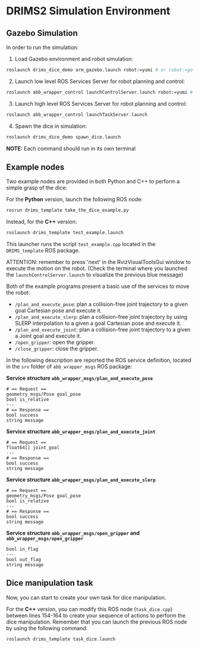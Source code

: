 # DRIMS2 Simulation Environment

## Gazebo Simulation

In order to run the simulation:

1. Load Gazebo environment and robot simulation:
```bash
roslaunch drims_dice_demo arm_gazebo.launch robot:=yumi # or robot:=gofa
```

2. Launch low level ROS Services Server for robot planning and control:
```bash
roslaunch abb_wrapper_control launchControlServer.launch robot:=yumi # or robot:=gofa
```

3. Launch high level ROS Services Server for robot planning and control:
```bash
roslaunch abb_wrapper_control launchTaskServer.launch
```

4. Spawn the dice in simulation:
```bash
roslaunch drims_dice_demo spawn_dice.launch
```

**NOTE:** Each command should run in its own terminal

## Example nodes

Two example nodes are provided in both Python and C++ to perform a simple grasp of the dice:

For the **Python** version, launch the following ROS node:

```bash
rosrun drims_template take_the_dice_example.py
```

Instead, for the **C++** version:

```bash
roslaunch drims_template test_example.launch
```
This launcher runs the script `test_example.cpp` located in the `DRIMS_template` ROS package.

ATTENTION: remember to press 'next' in the RvizVisualToolsGui window to execute the motion on the robot.
(Check the terminal where you launched the `launchControlServer.launch` to visualize the previous blue message)

Both of the example programs present a basic use of the services to move the robot:
- `/plan_and_execute_pose`: plan a collision-free joint trajectory to a given goal Cartesian pose and execute it.
- `/plan_and_execute_slerp`: plan a collision-free joint trajectory by using SLERP interpolation to a given a goal Cartesian pose and execute it.
- `/plan_and_execute_joint`: plan a collision-free joint trajectory to a given a Joint goal and execute it.
- `/open_gripper`: open the gripper.
- `/close_gripper`: close the gripper.

In the following description are reported the ROS service definition, located in the `srv` folder of `abb_wrapper_msgs` ROS package:

**Service structure `abb_wrapper_msgs/plan_and_execute_pose`**
```
# == Request ==
geometry_msgs/Pose goal_pose
bool is_relative
---
# == Response ==
bool success
string message
```

**Service structure `abb_wrapper_msgs/plan_and_execute_joint`**
```
# == Request ==
float64[] joint_goal
---
# == Response ==
bool success
string message
```

**Service structure `abb_wrapper_msgs/plan_and_execute_slerp`**
```
# == Request ==
geometry_msgs/Pose goal_pose
bool is_relative
---
# == Response ==
bool success
string message
```

**Service structure `abb_wrapper_msgs/open_gripper` and `abb_wrapper_msgs/open_gripper`**
```
bool in_flag
---
bool out_flag
string message
```
## Dice manipulation task

Now, you can start to create your own task for dice manipulation.

For the **C++** version, you can modify this ROS node (`task_dice.cpp`) between lines 154-164 to create your sequence of actions to perform the dice manipulation.
Remember that you can launch the previous ROS node by using the following command:
```bash
roslaunch drims_template task_dice.launch
```




